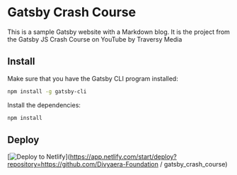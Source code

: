 # Gatsby Crash Course

This is a sample Gatsby website with a Markdown blog. It is the project from the Gatsby JS Crash Course on YouTube by Traversy Media

## Install

Make sure that you have the Gatsby CLI program installed:

```sh
npm install -g gatsby-cli
```

Install the dependencies:

```sh
npm install
```

## Deploy

[![Deploy to Netlify](https://www.netlify.com/img/deploy/button.svg)](https://app.netlify.com/start/deploy?repository=https://github.com/Divyaera-Foundation
/
gatsby_crash_course)
